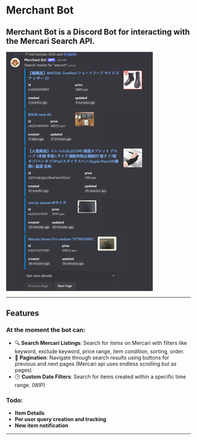 # Merchant Bot

## Merchant Bot is a Discord Bot for interacting with the Mercari Search API.

<img src="./assets/bot-usage.png" alt="Merchant Bot usage Image" width="400">

---

## Features

### At the moment the bot can:

-   🔍 **Search Mercari Listings**: Search for items on Mercari with filters like keyword, exclude keyword, price range, item condition, sorting, order.
-   📄 **Pagination**: Navigate through search results using buttons for previous and next pages (Mercari api uses endless scrolling but as pages)
-   🕒 **Custom Date Filters**: Search for items created within a specific time range. (WIP)

### Todo:

-   **Item Details**
-   **Per user query creation and tracking**
-   **New item notification**

---
